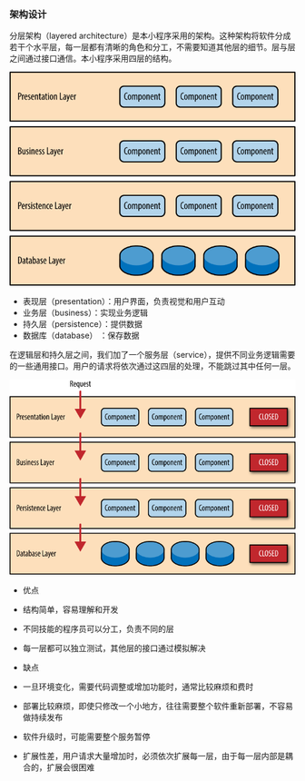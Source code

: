 ### 架构设计

  分层架构（layered architecture）是本小程序采用的架构。这种架构将软件分成若干个水平层，每一层都有清晰的角色和分工，不需要知道其他层的细节。层与层之间通过接口通信。本小程序采用四层的结构。

![](1.png)

  - 表现层（presentation）：用户界面，负责视觉和用户互动
  - 业务层（business）：实现业务逻辑
  - 持久层（persistence）：提供数据
  - 数据库（database） ：保存数据

  在逻辑层和持久层之间，我们加了一个服务层（service），提供不同业务逻辑需要的一些通用接口。用户的请求将依次通过这四层的处理，不能跳过其中任何一层。

![](2.png)

  - 优点
  - 结构简单，容易理解和开发
  - 不同技能的程序员可以分工，负责不同的层
  - 每一层都可以独立测试，其他层的接口通过模拟解决

  - 缺点
  - 一旦环境变化，需要代码调整或增加功能时，通常比较麻烦和费时
  - 部署比较麻烦，即使只修改一个小地方，往往需要整个软件重新部署，不容易做持续发布
  - 软件升级时，可能需要整个服务暂停
  - 扩展性差，用户请求大量增加时，必须依次扩展每一层，由于每一层内部是耦合的，扩展会很困难
